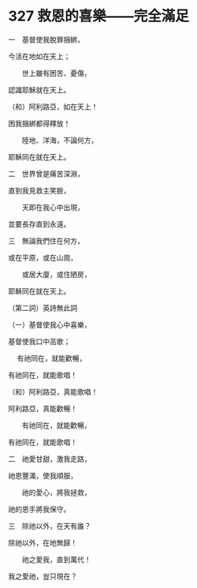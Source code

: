# 327 救恩的喜樂——完全滿足

一　基督使我脫罪捆綁，

今活在地如在天上；

　　世上雖有困苦、憂傷，

認識耶穌就在天上。

（和）阿利路亞，如在天上！

困我捆綁都得釋放！

　　陸地、洋海，不論何方，

耶穌同在就在天上。

二　世界曾是痛苦深淵，

直到我見救主笑臉，

　　天即在我心中出現，

並要長存直到永遠。

三　無論我們住在何方，

或在平原，或在山崗，

　　或居大廈，或住陋房，

耶穌同在就在天上。

（第二詞）英詩無此詞

（一）基督使我心中喜樂，

基督使我口中高歌；

　 有祂同在，就能歡暢，

有祂同在，就能歌唱！

（和）阿利路亞，真能歌唱！

阿利路亞，真能歡暢！

　　有祂同在，就能歡暢，

有祂同在，就能歌唱！

二　祂愛甘甜，激我走路，

祂恩豐滿，使我順服，

　　祂的愛心，將我拯救，

祂的恩手將我保守。

三　除祂以外，在天有誰？

除祂以外，在地無歸！

　　祂之愛我，直到萬代！

我之愛祂，豈只現在？

